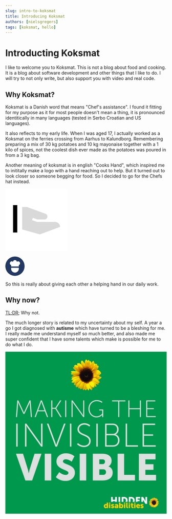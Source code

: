 ```yaml
---
slug: intro-to-koksmat
title: Introducing Koksmat
authors: [nielsgregers]
tags: [koksmat, hello]
---
```


# Introducting Koksmat
I like to welcome you to Koksmat. This is not a blog about food and cooking. It is a blog about software development and other things that I like to do. I will try to not only write, but also support you with video and real code.

## Why Koksmat?

Koksmat is a Danish word that means "Chef's assistance". I found it fitting for my purpose as it for most people doesn't mean a thing, it is pronounced identitically in many languages (tested in Serbo Croatian and US languages).

It also reflects to my early life. When I was aged 17, I actually worked as a Koksmat on the ferries crossing from Aarhus to Kalundborg. Remembering preparing a mix of 30 kg potatoes and 10 kg mayonaise together with a 1 kilo of spices, not the coolest dish ever made as the potatoes was poured in from a 3 kg bag.

Another meaning of koksmat is in english "Cooks Hand", which inspired me to inititally make a logo with a hand reaching out to help. But it turned out to look closer so someone begging for food. So I decided to go for the Chefs hat instead.

![](koksmat%20Icon.png)


![](koksmat%20Icon%20copy.png)

So this is really about giving each other a helping hand in our daily work.

## Why now?
[TL;DR](https://www.urbandictionary.com/define.php?term=tl%3Bdr); Why not. 

The much longer story is related to my uncertainty about my self. A year a go I got diagnosed with **autisme** which have turned to be a bleshing for me. I really made me understand myself so much better, and also made me super confident that I have some talents which make is possible for me to do what I do.

![](Hidden-Disabilities-Program.jpg)







